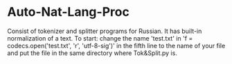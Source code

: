 # Auto-Nat-Lang-Proc

Consist of tokenizer and splitter programs for Russian. It has built-in normalization of a text.
To start: change the name 'test.txt' in 'f = codecs.open('test.txt', 'r', 'utf-8-sig')' in the fifth line to the name of your file and put the file in the same directory where Tok&Split.py is.
